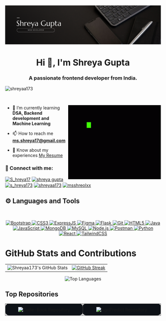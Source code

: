 ![Banner Image](https://github.com/Shreyaa173/Shreyaa173/blob/main/github%20banner.png)
<h1 align="center">Hi 👋, I'm Shreya Gupta</h1>
<h3 align="center">A passionate frontend developer from India.</h3>

<p align="left"> <img src="https://komarev.com/ghpvc/?username=shreyaa173&label=Profile%20views&color=0e75b6&style=flat" alt="shreyaa173" /> </p>

<p align="left"> <a href="https://twitter.com/" target="blank"><img src="https://img.shields.io/twitter/follow/?logo=twitter&style=for-the-badge" alt="" /></a> </p> 
<img  align = "right" alt="coding" width="300" height="240" src="https://github.com/Shreyaa173/Shreyaa173/blob/main/code-coding.gif" alt="shreyaa173" /> </p>

- 🔭 I’m currently learning **DSA, Backend development and Machine Learning**

- 📫 How to reach me **ms.shreya17@gmail.com**

- 📄 Know about my experiences [My Resume](https://drive.google.com/file/d/1HG8vPZ26YqlD5W5Pq2bttk1tuNG58p91/view?usp=sharing)

<h3 align="left"> 🔗 Connect with me:</h3>
<p align="left">
</p>

  <a href="https://x.com/S_hreya17" target="blank"><img align="center" src="https://raw.githubusercontent.com/rahuldkjain/github-profile-readme-generator/master/src/images/icons/Social/twitter.svg" alt="S_hreya17" height="30" width="40" /></a>
<a href="https://www.linkedin.com/in/shreya-gupta-a783b9270/" target="blank"><img align="center" src="https://raw.githubusercontent.com/rahuldkjain/github-profile-readme-generator/master/src/images/icons/Social/linked-in-alt.svg" alt="shreya gupta" height="30" width="40" /></a>
<a href="https://www.instagram.com/s_hreya173/" target="blank"><img align="center" src="https://raw.githubusercontent.com/rahuldkjain/github-profile-readme-generator/master/src/images/icons/Social/instagram.svg" alt="s_hreya173" height="30" width="40" /></a>
<a href="https://www.leetcode.com/shreyaa173" target="blank"><img align="center" src="https://raw.githubusercontent.com/rahuldkjain/github-profile-readme-generator/master/src/images/icons/Social/leet-code.svg" alt="shreyaa173" height="30" width="40" /></a>
<a href="https://auth.geeksforgeeks.org/user/msshreolxx" target="blank"><img align="center" src="https://raw.githubusercontent.com/rahuldkjain/github-profile-readme-generator/master/src/images/icons/Social/geeks-for-geeks.svg" alt="msshreolxx" height="30" width="40" /></a>
</p>



## ⚙️ Languages and Tools

<p align="center"  style="margin-top: 50px;" >
  <a href="https://getbootstrap.com/" target="_blank">
    <img src="https://img.shields.io/badge/Bootstrap-%23ffffff.svg?style=for-the-badge&logo=bootstrap&logoColor=563D7C" alt="Bootstrap"/>
  </a>
  <a href="https://developer.mozilla.org/en-US/docs/Web/CSS" target="_blank">
    <img src="https://img.shields.io/badge/CSS3-%23ffffff.svg?style=for-the-badge&logo=css3&logoColor=1572B6" alt="CSS3"/>
  </a>
  <a href="https://expressjs.com/" target="_blank">
    <img src="https://img.shields.io/badge/Express.js-%23ffffff.svg?style=for-the-badge&logo=express&logoColor=black" alt="ExpressJS"/>
  </a>
  <a href="https://www.figma.com/" target="_blank">
    <img src="https://img.shields.io/badge/Figma-%23ffffff.svg?style=for-the-badge&logo=figma&logoColor=F24E1E" alt="Figma"/>
  </a>
  <a href="https://flask.palletsprojects.com/" target="_blank">
    <img src="https://img.shields.io/badge/Flask-%23ffffff.svg?style=for-the-badge&logo=flask&logoColor=black" alt="Flask"/>
  </a>
  <a href="https://git-scm.com/" target="_blank">
    <img src="https://img.shields.io/badge/Git-%23ffffff.svg?style=for-the-badge&logo=git&logoColor=F05032" alt="Git"/>
  </a>
  <a href="https://developer.mozilla.org/en-US/docs/Web/HTML" target="_blank">
    <img src="https://img.shields.io/badge/HTML5-%23ffffff.svg?style=for-the-badge&logo=html5&logoColor=E34F26" alt="HTML5"/>
  </a>
  <a href="https://www.java.com/" target="_blank">
    <img src="https://img.shields.io/badge/Java-%23ffffff.svg?style=for-the-badge&logo=java&logoColor=007396" alt="Java"/>
  </a>
  <a href="https://developer.mozilla.org/en-US/docs/Web/JavaScript" target="_blank">
    <img src="https://img.shields.io/badge/JavaScript-%23ffffff.svg?style=for-the-badge&logo=javascript&logoColor=F7DF1E" alt="JavaScript"/>
  </a>
  <a href="https://www.mongodb.com/" target="_blank">
    <img src="https://img.shields.io/badge/MongoDB-%23ffffff.svg?style=for-the-badge&logo=mongodb&logoColor=47A248" alt="MongoDB"/>
  </a>
  <a href="https://www.mysql.com/" target="_blank">
    <img src="https://img.shields.io/badge/MySQL-%23ffffff.svg?style=for-the-badge&logo=mysql&logoColor=4479A1" alt="MySQL"/>
  </a>
  <a href="https://nodejs.org/" target="_blank">
    <img src="https://img.shields.io/badge/Node.js-%23ffffff.svg?style=for-the-badge&logo=nodedotjs&logoColor=339933" alt="Node.js"/>
  </a>
  <a href="https://www.postman.com/" target="_blank">
    <img src="https://img.shields.io/badge/Postman-%23ffffff.svg?style=for-the-badge&logo=postman&logoColor=FF6C37" alt="Postman"/>
  </a>
  <a href="https://www.python.org/" target="_blank">
    <img src="https://img.shields.io/badge/Python-%23ffffff.svg?style=for-the-badge&logo=python&logoColor=3776AB" alt="Python"/>
  </a>
  <a href="https://reactjs.org/" target="_blank">
    <img src="https://img.shields.io/badge/React-%23ffffff.svg?style=for-the-badge&logo=react&logoColor=61DAFB" alt="React"/>
  </a>
  <a href="https://tailwindcss.com/" target="_blank">
    <img src="https://img.shields.io/badge/TailwindCSS-%23ffffff.svg?style=for-the-badge&logo=tailwindcss&logoColor=06B6D4" alt="TailwindCSS"/>
  </a>
</p>



# GitHub Stats and Contributions

<!-- Table for aligning stats and streak side by side -->
<table>
  <tr>
    <td>
      <!-- GitHub Stats -->
      <img src="https://github-readme-stats.vercel.app/api?username=Shreyaa173&theme=dark&show_icons=true&hide_border=false&count_private=true" alt="Shreyaa173's GitHub Stats" />
    </td>
    <td>
      <!-- GitHub Streak -->
     <a href="https://git.io/streak-stats"><img src="https://streak-stats.demolab.com?user=shreyaa173&theme=dark" alt="GitHub Streak" /></a>
    </td>
  </tr>
</table>

<!-- Most Used Languages Section -->
<p align="center">
    <img src="https://github-readme-stats.vercel.app/api/top-langs?username=Shreyaa173&show_icons=true&locale=en&layout=compact&theme=dark" alt="Top Languages" />
</p>

## Top Repositories
<!-- Table for aligning stats and streak side by side -->
<div align="center">

 <table>
  <tr>
    <td align="center" style="border: 1px solid #444; border-radius: 10px; padding: 10px; width: 400px; background-color: #0d1117;">
      <!-- Code-Book Card -->
      <a href="https://github.com/Shreyaa173/Code-Book" style="text-decoration: none;">
        <img src="https://github-readme-stats.vercel.app/api/pin/?username=Shreyaa173&repo=Code-Book&theme=dark&show_owner=true&v=2" alt="Code-Book Repository" />
      </a>
    </td>
    <td align="center" style="border: 1px solid #444; border-radius: 10px; padding: 10px; width: 400px; background-color: #0d1117;">
      <!-- AgriPredict Card -->
      <a href="https://github.com/Shreyaa173/AgriPredict" style="text-decoration: none;">
        <img src="https://github-readme-stats.vercel.app/api/pin/?username=Shreyaa173&repo=AgriPredict&theme=dark&show_owner=true&v=2" alt="AgriPredict Repository" />
      </a>
    </td>
  </tr>
</table>


</div>


